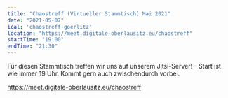 ```yaml
---
title: "Chaostreff (Virtueller Stammtisch) Mai 2021"
date: "2021-05-07"
ical: 'chaostreff-goerlitz'
location: "https://meet.digitale-oberlausitz.eu/chaostreff"
startTime: "19:00"
endTime: "21:30"
---
```


Für diesen Stammtisch treffen wir uns auf unserem Jitsi-Server! - Start ist wie immer 19 Uhr. 
Kommt gern auch zwischendurch vorbei.

https://meet.digitale-oberlausitz.eu/chaostreff
